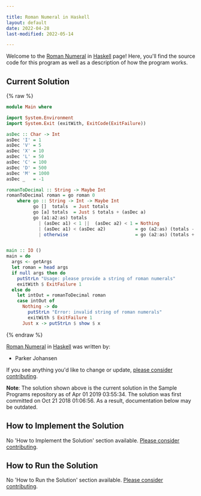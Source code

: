 ```yaml
---

title: Roman Numeral in Haskell
layout: default
date: 2022-04-28
last-modified: 2022-05-14

---
```


Welcome to the [Roman Numeral](https://sampleprograms.io/projects/roman-numeral) in [Haskell](https://sampleprograms.io/languages/haskell) page! Here, you'll find the source code for this program as well as a description of how the program works.

## Current Solution

{% raw %}

```haskell
module Main where

import System.Environment
import System.Exit (exitWith, ExitCode(ExitFailure))

asDec :: Char -> Int
asDec 'I' = 1
asDec 'V' = 5
asDec 'X' = 10
asDec 'L' = 50
asDec 'C' = 100
asDec 'D' = 500
asDec 'M' = 1000
asDec _   = -1

romanToDecimal :: String -> Maybe Int
romanToDecimal roman = go roman 0
    where go :: String -> Int -> Maybe Int
          go []  totals  = Just totals
          go [a] totals  = Just $ totals + (asDec a)
          go (a1:a2:as) totals
            | (asDec a1) < 1 ||  (asDec a2) < 1 = Nothing
            | (asDec a1) < (asDec a2)           = go (a2:as) (totals - (asDec a1))
            | otherwise                         = go (a2:as) (totals + (asDec a1))


main :: IO ()
main = do
  args <- getArgs
  let roman = head args
  if null args then do
    putStrLn "Usage: please provide a string of roman numerals"
    exitWith $ ExitFailure 1
  else do
    let intOut = romanToDecimal roman
    case intOut of
      Nothing -> do
        putStrLn "Error: invalid string of roman numerals"
        exitWith $ ExitFailure 1
      Just x -> putStrLn $ show $ x
```

{% endraw %}

[Roman Numeral](https://sampleprograms.io/projects/roman-numeral) in [Haskell](https://sampleprograms.io/languages/haskell) was written by:

- Parker Johansen

If you see anything you'd like to change or update, [please consider contributing](https://github.com/TheRenegadeCoder/sample-programs).

**Note**: The solution shown above is the current solution in the Sample Programs repository as of Apr 01 2019 03:55:34. The solution was first committed on Oct 21 2018 01:06:56. As a result, documentation below may be outdated.

## How to Implement the Solution

No 'How to Implement the Solution' section available. [Please consider contributing](https://github.com/TheRenegadeCoder/sample-programs-website).

## How to Run the Solution

No 'How to Run the Solution' section available. [Please consider contributing](https://github.com/TheRenegadeCoder/sample-programs-website).